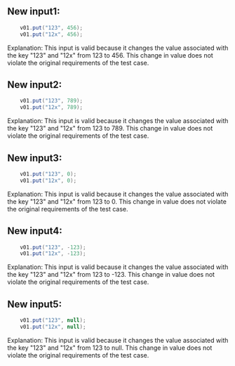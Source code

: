 ## New input1:
```java
    v01.put("123", 456);
    v01.put("12x", 456);
```
Explanation: This input is valid because it changes the value associated with the key "123" and "12x" from 123 to 456. This change in value does not violate the original requirements of the test case.

## New input2:
```java
    v01.put("123", 789);
    v01.put("12x", 789);
```
Explanation: This input is valid because it changes the value associated with the key "123" and "12x" from 123 to 789. This change in value does not violate the original requirements of the test case.

## New input3:
```java
    v01.put("123", 0);
    v01.put("12x", 0);
```
Explanation: This input is valid because it changes the value associated with the key "123" and "12x" from 123 to 0. This change in value does not violate the original requirements of the test case.

## New input4:
```java
    v01.put("123", -123);
    v01.put("12x", -123);
```
Explanation: This input is valid because it changes the value associated with the key "123" and "12x" from 123 to -123. This change in value does not violate the original requirements of the test case.

## New input5:
```java
    v01.put("123", null);
    v01.put("12x", null);
```
Explanation: This input is valid because it changes the value associated with the key "123" and "12x" from 123 to null. This change in value does not violate the original requirements of the test case.
